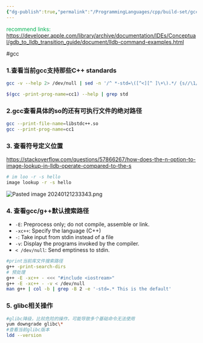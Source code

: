 ```yaml
---
{"dg-publish":true,"permalink":"/ProgrammingLanguages/cpp/build-set/gcc/gcc/","noteIcon":"3"}
---
```


<font color="#00b050">recommend links:</font>
https://developer.apple.com/library/archive/documentation/IDEs/Conceptual/gdb_to_lldb_transition_guide/document/lldb-command-examples.html

#gcc
### 1.查看当前gcc支持那些C++ standards
```bash
gcc -v --help 2> /dev/null | sed -n '/^ *-std=\([^<][^ ]\+\).*/ {s//\1/p}'

$(gcc -print-prog-name=cc1) --help | grep std
```

### 2.gcc查看具体的so的还有可执行文件的绝对路径
```bash
gcc --print-file-name=libstdc++.so
gcc --print-prog-name=cc1
```

### 3. 查看符号定义位置
https://stackoverflow.com/questions/57866267/how-does-the-n-option-to-image-lookup-in-lldb-operate-compared-to-the-s
```bash
# im loo -r -s hello
image lookup -r -s hello

```
![Pasted image 20240121233343.png](/img/user/pics/Pasted%20image%2020240121233343.png)

### 4. 查看gcc/g++默认搜索路径
- `-E`: Preprocess only; do not compile, assemble or link.
- `-xc++`: Specify the language (C++)
- `-`: Take input from stdin instead of a file
- `-v`: Display the programs invoked by the compiler.
- `< /dev/null`: Send emptiness to stdin.

```bash
#print当前库文件搜索路径
g++ -print-search-dirs
# 预处理
g++ -E -xc++ - <<< "#include <iostream>"
g++ -E -xc++ - -v < /dev/null
man g++ | col -b | grep -B 2 -e '-std=.* This is the default'
```

### 5. glibc相关操作

```bash
#glibc降级，比较危险的操作，可能导致多个基础命令无法使用
yum downgrade glibc\*
#查看当前glibc版本
ldd --version
```